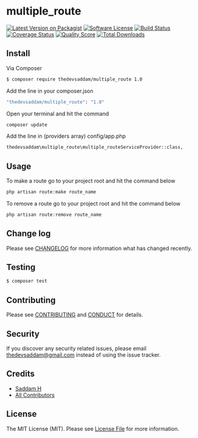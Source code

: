 # multiple_route

[![Latest Version on Packagist][ico-version]][link-packagist]
[![Software License][ico-license]](LICENSE.md)
[![Build Status][ico-travis]][link-travis]
[![Coverage Status][ico-scrutinizer]][link-scrutinizer]
[![Quality Score][ico-code-quality]][link-code-quality]
[![Total Downloads][ico-downloads]][link-downloads]

## Install

Via Composer

``` bash
$ composer require thedevsaddam/multiple_route 1.0
```
Add the line in your composer.json
``` bash
"thedevsaddam/multiple_route": "1.0"
```
Open your terminal and hit the command
```bash
composer update
```

Add the line in (providers array) config/app.php
``` bash
thedevsaddam\multiple_route\multiple_routeServiceProvider::class,
```

## Usage
To make a route go to your project root and hit the command below
``` php
php artisan route:make route_name
```

To remove a route go to your project root and hit the command below
``` php
php artisan route:remove route_name
```

## Change log

Please see [CHANGELOG](CHANGELOG.md) for more information what has changed recently.

## Testing

``` bash
$ composer test
```

## Contributing

Please see [CONTRIBUTING](CONTRIBUTING.md) and [CONDUCT](CONDUCT.md) for details.

## Security

If you discover any security related issues, please email thedevsaddam@gmail.com instead of using the issue tracker.

## Credits

- [Saddam H][link-author]
- [All Contributors][link-contributors]

## License

The MIT License (MIT). Please see [License File](LICENSE.md) for more information.

[ico-version]: https://img.shields.io/packagist/v/thedevsaddam/multiple_route.svg?style=flat-square
[ico-license]: https://img.shields.io/badge/license-MIT-brightgreen.svg?style=flat-square
[ico-travis]: https://img.shields.io/travis/thedevsaddam/multiple_route/master.svg?style=flat-square
[ico-scrutinizer]: https://img.shields.io/scrutinizer/coverage/g/thedevsaddam/multiple_route.svg?style=flat-square
[ico-code-quality]: https://img.shields.io/scrutinizer/g/thedevsaddam/multiple_route.svg?style=flat-square
[ico-downloads]: https://img.shields.io/packagist/dt/thedevsaddam/multiple_route.svg?style=flat-square

[link-packagist]: https://packagist.org/packages/thedevsaddam/multiple_route
[link-travis]: https://travis-ci.org/thedevsaddam/multiple_route
[link-scrutinizer]: https://scrutinizer-ci.com/g/thedevsaddam/multiple_route/code-structure
[link-code-quality]: https://scrutinizer-ci.com/g/thedevsaddam/multiple_route
[link-downloads]: https://packagist.org/packages/thedevsaddam/multiple_route
[link-author]: https://github.com/thedevsaddam
[link-contributors]: ../../contributors
